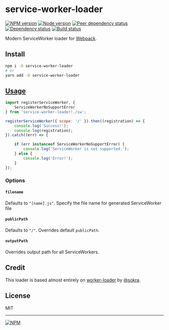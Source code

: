 # service-worker-loader

[![NPM version][npm]][npm-url]
[![Node version][node]][node-url]
[![Peer dependency status][peer-deps]][peer-deps-url]
[![Dependency status][deps]][deps-url]
[![Build status][build]][build-url]

[npm]: https://img.shields.io/npm/v/service-worker-loader.svg
[npm-url]: https://www.npmjs.com/package/service-worker-loader

[node]: https://img.shields.io/node/v/service-worker-loader.svg
[node-url]: https://nodejs.org

[peer-deps]: https://img.shields.io/david/peer/mohsen1/service-worker-loader.svg
[peer-deps-url]: https://david-dm.org/mohsen1/service-worker-loader?type=peer

[deps]: https://img.shields.io/david/mohsen1/service-worker-loader.svg
[deps-url]: https://david-dm.org/mohsen1/service-worker-loader

[build]: http://img.shields.io/travis/mohsen1/service-worker-loader.svg
[build-url]: https://travis-ci.org/mohsen1/service-worker-loader

Modern ServiceWorker loader for [Webpack](https://webpack.js.org).

## Install

```sh
npm i -D service-worker-loader
# or
yarn add -D service-worker-loader
```

## [Usage](https://webpack.js.org/concepts/loaders)

```js
import registerServiceWorker, {
    ServiceWorkerNoSupportError
} from 'service-worker-loader!./sw';

registerServiceWorker({ scope: '/' }).then((registration) => {
    console.log('Success!');
    console.log(registration);
}).catch((err) => {

    if (err instanceof ServiceWorkerNoSupportError) {
        console.log('ServiceWorker is not supported.');
    } else {
        console.log('Error!');
    }
});
```

### Options

#### `filename`
Defaults to `"[name].js"`. Specify the file name for generated ServiceWorker file

#### `publicPath`
Defaults to `"/"`. Overrides default `publicPath`. 

#### `outputPath`
Overrides output path for all ServiceWorkers.

## Credit

This loader is based almost entirely on [worker-loader](https://github.com/webpack/worker-loader) by [@sokra](https://github.com/sokra).

## License

MIT

---
[![NPM](https://nodei.co/npm/service-worker-loader.png?downloads=true&downloadRank=true&stars=true)](https://nodei.co/npm/service-worker-loader/)
